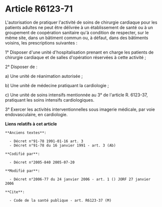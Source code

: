 # Article R6123-71

L'autorisation de pratiquer l'activité de soins de chirurgie cardiaque pour les patients adultes ne peut être délivrée à un
établissement de santé ou à un groupement de coopération sanitaire qu'à condition de respecter, sur le même site, dans un
bâtiment commun ou, à défaut, dans des bâtiments voisins, les prescriptions suivantes :

1° Disposer d'une unité d'hospitalisation prenant en charge les patients de chirurgie cardiaque et de salles d'opération
réservées à cette activité ;

2° Disposer de :

a) Une unité de réanimation autorisée ;

b) Une unité de médecine pratiquant la cardiologie ;

c) Une unité de soins intensifs mentionnée au 3° de l'article R. 6123-37, pratiquant les soins intensifs cardiologiques.

3° Exercer les activités interventionnelles sous imagerie médicale, par voie endovasculaire, en cardiologie.

**Liens relatifs à cet article**

	**Anciens textes**:

	  - Décret n°91-78 1991-01-16 art. 3
	  - Décret n°91-78 du 16 janvier 1991 - art. 3 (Ab)

	**Codifié par**:

	  - Décret n°2005-840 2005-07-20

	**Modifié par**:

	  - Décret n°2006-77 du 24 janvier 2006 - art. 1 () JORF 27 janvier 2006

	**Cite**:

	  - Code de la santé publique - art. R6123-37 (M)
